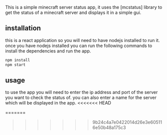 
This is a simple minecraft server status app, it uses the [mcstatus]
library to get the status of a minecraft server and displays it in a simple
gui.

## installation

this is a react application so you will need to have nodejs installed to run
it. once you have nodejs installed you can run the following commands to
install the dependencies and run the app.

```bash
npm install
npm start
```

## usage

to use the app you will need to enter the ip address and port of the server
you want to check the status of. you can also enter a name for the server
which will be displayed in the app.
<<<<<<< HEAD




=======
>>>>>>> 9b24c4a7e0422014d26e3e605116e50b48a175c3
